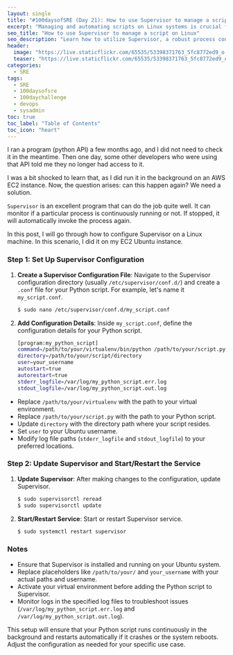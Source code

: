 ```yaml
---
layout: single
title: "#100daysofSRE (Day 21): How to use Supervisor to manage a script on Linux"
excerpt: "Managing and automating scripts on Linux systems is crucial for ensuring smooth operations. One effective solution for this is Supervisor, which is a powerful process control system. In this comprehensive guide, learn how to use Supervisor to effortlessly manage scripts, ensure their continuous execution, and maintain system stability."
seo_title: "How to use Supervisor to manage a script on Linux"
seo_description: "Learn how to utilize Supervisor, a robust process control system on Linux, to effectively manage and automate scripts for enhanced system stability. This post covers the installation, configuration, and practical usage of Supervisor so that you can seamlessly maintain your scripts' execution for optimized performance."
header:
  image: "https://live.staticflickr.com/65535/53398371763_5fc8772ed9_o.png"
  teaser: "https://live.staticflickr.com/65535/53398371763_5fc8772ed9_o.png"
categories:
  - SRE
tags:
  - SRE
  - 100daysofsre
  - 100daychallenge
  - devops
  - sysadmin
toc: true
toc_label: "Table of Contents"
toc_icon: "heart"
---
```


I ran a program (python API) a few months ago, and I did not need to check it in the meantime. Then one day, some other developers who were using that API told me they no longer had access to it.

I was a bit shocked to learn that, as I did run it in the background on an AWS EC2 instance. Now, the question arises: can this happen again? We need a solution.

`Supervisor` is an excellent program that can do the job quite well. It can monitor if a particular process is continuously running or not. If stopped, it will automatically invoke the process again.

In this post, I will go through how to configure Supervisor on a Linux machine. In this scenario, I did it on my EC2 Ubuntu instance.

### Step 1: Set Up Supervisor Configuration

1.  **Create a Supervisor Configuration File**: Navigate to the Supervisor configuration directory (usually `/etc/supervisor/conf.d/`) and create a `.conf` file for your Python script. For example, let's name it `my_script.conf`.

    ```bash
    $ sudo nano /etc/supervisor/conf.d/my_script.conf
    ``` 
    
2.  **Add Configuration Details**: Inside `my_script.conf`, define the configuration details for your Python script.
    

	```bash
	[program:my_python_script]
	command=/path/to/your/virtualenv/bin/python /path/to/your/script.py
	directory=/path/to/your/script/directory
	user=your_username
	autostart=true
	autorestart=true
	stderr_logfile=/var/log/my_python_script.err.log
	stdout_logfile=/var/log/my_python_script.out.log
	```

-   Replace `/path/to/your/virtualenv` with the path to your virtual environment.
   -   Replace `/path/to/your/script.py` with the path to your Python script.
   -   Update `directory` with the directory path where your script resides.
   -   Set `user` to your Ubuntu username.
   -   Modify log file paths (`stderr_logfile` and `stdout_logfile`) to your preferred locations.

### Step 2: Update Supervisor and Start/Restart the Service

1.  **Update Supervisor**: After making changes to the configuration, update Supervisor.
    
    
    ```bash
    $ sudo supervisorctl reread
    $ sudo supervisorctl update
    ``` 
    
2.  **Start/Restart Service**: Start or restart Supervisor service.

    ```bash
    $ sudo systemctl restart supervisor
    ``` 
    

### Notes

-   Ensure that Supervisor is installed and running on your Ubuntu system.
-   Replace placeholders like `/path/to/your/` and `your_username` with your actual paths and username.
-   Activate your virtual environment before adding the Python script to Supervisor.
-   Monitor logs in the specified log files to troubleshoot issues (`/var/log/my_python_script.err.log` and `/var/log/my_python_script.out.log`).

This setup will ensure that your Python script runs continuously in the background and restarts automatically if it crashes or the system reboots. Adjust the configuration as needed for your specific use case.
<!--stackedit_data:
eyJoaXN0b3J5IjpbLTExOTQ4NjU5M119
-->